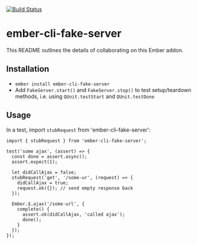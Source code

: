 [![Build Status](https://travis-ci.org/201-created/ember-cli-fake-server.svg?branch=master)](https://travis-ci.org/201-created/ember-cli-fake-server)

# ember-cli-fake-server

This README outlines the details of collaborating on this Ember addon.

## Installation

* `ember install ember-cli-fake-server`
* Add `FakeServer.start()` and `FakeServer.stop()` to test setup/teardown methods, i.e. using `QUnit.testStart` and `QUnit.testDone`

## Usage

In a test, import `stubRequest` from 'ember-cli-fake-server':

```
import { stubRequest } from 'ember-cli-fake-server';

test('some ajax', (assert) => {
  const done = assert.async();
  assert.expect(1);
  
  let didCallAjax = false;
  stubRequest('get', '/some-ur', (request) => {
    didCallAjax = true;
    request.ok({}); // send empty response back
  });
  
  Ember.$.ajax('/some-url', {
    complete() {
      assert.ok(didCallAjax, 'called ajax');
      done();
    }
  });
});
```
